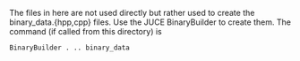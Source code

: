The files in here are not used directly but rather used to create the 
binary_data.{hpp,cpp} files. Use the JUCE BinaryBuilder to create them. The command (if called from this directory) is

    BinaryBuilder . .. binary_data
